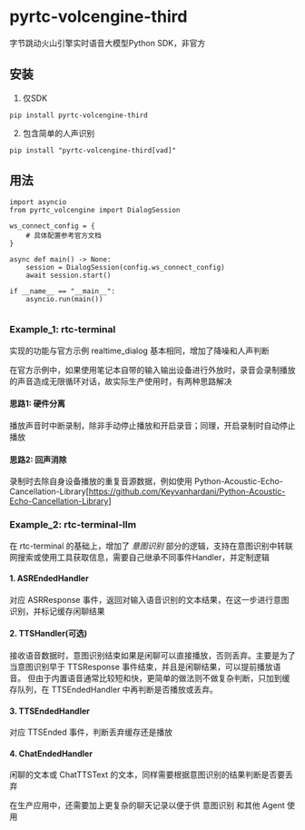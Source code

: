 # pyrtc-volcengine-third
字节跳动火山引擎实时语音大模型Python SDK，非官方


## 安装

1. 仅SDK
```
pip install pyrtc-volcengine-third
```

2. 包含简单的人声识别
```
pip install "pyrtc-volcengine-third[vad]"
```

## 用法

```
import asyncio
from pyrtc_volcengine import DialogSession

ws_connect_config = {
    # 具体配置参考官方文档
}

async def main() -> None:
    session = DialogSession(config.ws_connect_config)
    await session.start()

if __name__ == "__main__":
    asyncio.run(main())
 
```

### Example_1: rtc-terminal

实现的功能与官方示例 realtime_dialog 基本相同，增加了降噪和人声判断

在官方示例中，如果使用笔记本自带的输入输出设备进行外放时，录音会录制播放的声音造成无限循环对话，故实际生产使用时，有两种思路解决

#### 思路1: 硬件分离
播放声音时中断录制，除非手动停止播放和开启录音；同理，开启录制时自动停止播放

#### 思路2: 回声消除
录制时去除自身设备播放的重复音源数据，例如使用 Python-Acoustic-Echo-Cancellation-Library[https://github.com/Keyvanhardani/Python-Acoustic-Echo-Cancellation-Library]


### Example_2: rtc-terminal-llm

在 rtc-terminal 的基础上，增加了 *意图识别* 部分的逻辑，支持在意图识别中转联网搜索或使用工具获取信息，需要自己继承不同事件Handler，并定制逻辑


#### 1. ASREndedHandler

对应 ASRResponse 事件，返回对输入语音识别的文本结果，在这一步进行意图识别，并标记缓存闲聊结果

#### 2. TTSHandler(可选)

接收语音数据时，意图识别结束如果是闲聊可以直接播放，否则丢弃。主要是为了当意图识别早于 TTSResponse 事件结束，并且是闲聊结果，可以提前播放语音。
但由于内置语音通常比较短和快，更简单的做法则不做复杂判断，只加到缓存队列，在 TTSEndedHandler 中再判断是否播放或丢弃。

#### 3. TTSEndedHandler

对应 TTSEnded 事件，判断丢弃缓存还是播放

#### 4. ChatEndedHandler

闲聊的文本或 ChatTTSText 的文本，同样需要根据意图识别的结果判断是否要丢弃


在生产应用中，还需要加上更复杂的聊天记录以便于供 意图识别 和其他 Agent 使用

